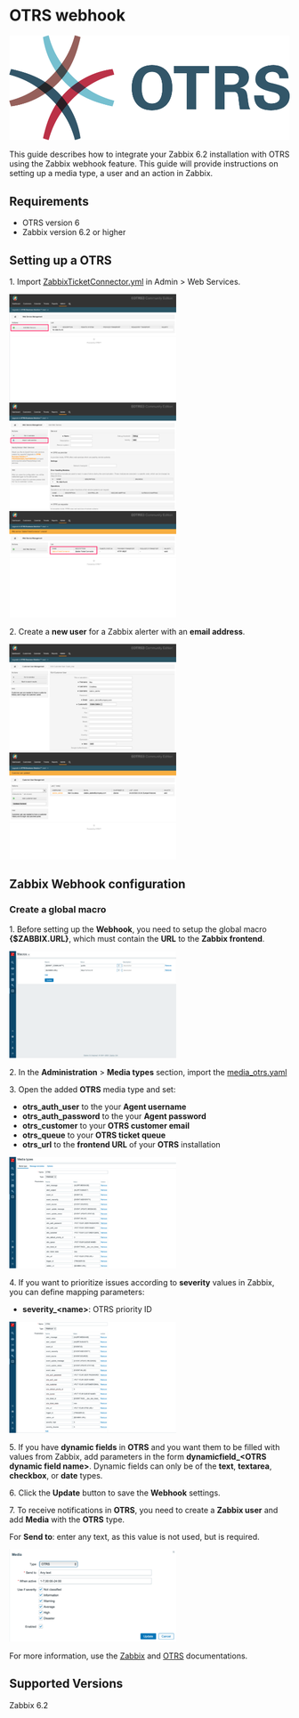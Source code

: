 
# OTRS webhook
![](images/otrs_logo.png?raw=true)

This guide describes how to integrate your Zabbix 6.2 installation with OTRS using the Zabbix webhook feature. This guide will provide instructions on setting up a media type, a user and an action in Zabbix.

## Requirements

- OTRS version 6
- Zabbix version 6.2 or higher

## Setting up a OTRS

1\. Import [ZabbixTicketConnector.yml](ZabbixTicketConnector.yml) in Admin > Web Services.

[![](images/thumb.01.png?raw=true)](images/01.png)
[![](images/thumb.02.png?raw=true)](images/02.png)
[![](images/thumb.03.png?raw=true)](images/03.png)

2\. Create a **new user** for a Zabbix alerter with an **email address**.

[![](images/thumb.04.png?raw=true)](images/04.png)
[![](images/thumb.05.png?raw=true)](images/05.png)

## Zabbix Webhook configuration

### Create a global macro

1\. Before setting up the **Webhook**, you need to setup the global macro **{$ZABBIX.URL}**, which must contain the **URL** to the **Zabbix frontend**.

[![](images/thumb.06.png?raw=true)](images/06.png)

2\. In the **Administration** > **Media types** section, import the [media_otrs.yaml](media_otrs.yaml)

3\. Open the added **OTRS** media type and set:

- **otrs_auth_user** to the your **Agent username**
- **otrs_auth_password** to the your **Agent password**
- **otrs_customer** to your **OTRS customer email**
- **otrs_queue** to your **OTRS ticket queue**
- **otrs_url** to the **frontend URL** of your **OTRS** installation

[![](images/thumb.07.png?raw=true)](images/07.png)

4\. If you want to prioritize issues according to **severity** values in Zabbix, you can define mapping parameters:

- **severity_\<name\>**: OTRS priority ID

[![](images/thumb.08.png?raw=true)](images/08.png)

5\. If you have **dynamic fields** in **OTRS** and you want them to be filled with values from Zabbix, add parameters in the form **dynamicfield_\<OTRS dynamic field name\>**. Dynamic fields can only be of the **text**, **textarea**, **checkbox**, or **date** types.

6\. Click the **Update** button to save the **Webhook** settings.

7\. To receive notifications in **OTRS**, you need to create a **Zabbix user** and add **Media** with the **OTRS** type.

For **Send to**: enter any text, as this value is not used, but is required.

[![](images/thumb.09.png?raw=true)](images/09.png)

For more information, use the [Zabbix](https://www.zabbix.com/documentation/6.2/manual/config/notifications) and [OTRS](https://doc.otrs.com) documentations.

## Supported Versions

Zabbix 6.2
